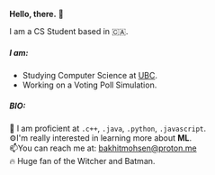 <strong>Hello, there.</strong> 👋 

I am a CS Student based in :canada:.
##### I am:
- Studying Computer Science at [UBC](https://github.com/ubc).
- Working on a Voting Poll Simulation.

##### BIO:
:100: I am proficient at `.c++`, `.java`, `.python`, `.javascript`.<br>
⚙️I'm really interested in learning more about <strong>ML</strong>.<br>
📫You can reach me at: [bakhitmohsen@proton.me](bakhitmohsen@proton.me)<br>
:fire: Huge fan of the Witcher and Batman.
